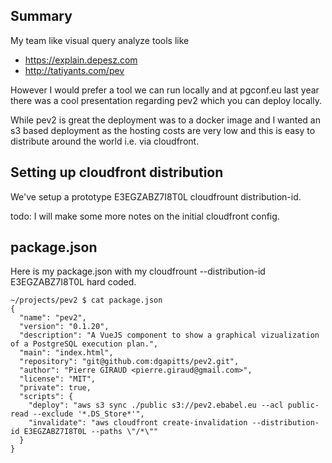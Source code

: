## Summary

My team like visual query analyze tools like 
* https://explain.depesz.com
* http://tatiyants.com/pev

However I would prefer a tool we can run locally and at pgconf.eu last year there was a cool presentation regarding pev2 which you can deploy locally.

While pev2 is great the deployment was to a docker image and I wanted an s3 based deployment as the hosting costs are very low and this is easy to distribute around the world i.e. via cloudfront.

## Setting up cloudfront distribution 

We've setup a prototype E3EGZABZ7I8T0L cloudfrount distribution-id.

todo: I will make some more notes on the initial cloudfront config.


## package.json

Here is my package.json with my cloudfrount --distribution-id E3EGZABZ7I8T0L hard coded.

```
~/projects/pev2 $ cat package.json
{
  "name": "pev2",
  "version": "0.1.20",
  "description": "A VueJS component to show a graphical vizualization of a PostgreSQL execution plan.",
  "main": "index.html",
  "repository": "git@github.com:dgapitts/pev2.git",
  "author": "Pierre GIRAUD <pierre.giraud@gmail.com>",
  "license": "MIT",
  "private": true,
  "scripts": {
    "deploy": "aws s3 sync ./public s3://pev2.ebabel.eu --acl public-read --exclude '*.DS_Store*'",
    "invalidate": "aws cloudfront create-invalidation --distribution-id E3EGZABZ7I8T0L --paths \"/*\""
  }
}
```


